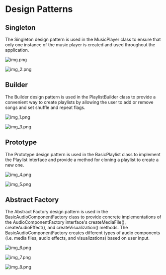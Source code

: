 # Design Patterns
## Singleton
The Singleton design pattern is used in the MusicPlayer class to ensure that only one instance of the music player is created and used throughout the application.

![img.png](img.png)

![img_2.png](img_2.png)

## Builder
The Builder design pattern is used in the PlaylistBuilder class to provide a convenient way to create playlists by allowing the user to add or remove songs and set shuffle and repeat flags.

![img_1.png](img_1.png)

![img_3.png](img_3.png)

## Prototype
The Prototype design pattern is used in the BasicPlaylist class to implement the Playlist interface and provide a method for cloning a playlist to create a new one.

![img_4.png](img_4.png)

![img_5.png](img_5.png)

## Abstract Factory
The Abstract Factory design pattern is used in the BasicAudioComponentFactory class to provide concrete implementations of the AudioComponentFactory interface's createMediaFile(), createAudioEffect(), and createVisualization() methods. The BasicAudioComponentFactory creates different types of audio components (i.e. media files, audio effects, and visualizations) based on user input.

![img_6.png](img_6.png)

![img_7.png](img_7.png)

![img_8.png](img_8.png)